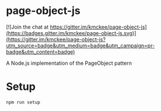 # page-object-js

[![Join the chat at https://gitter.im/kmckee/page-object-js](https://badges.gitter.im/kmckee/page-object-js.svg)](https://gitter.im/kmckee/page-object-js?utm_source=badge&utm_medium=badge&utm_campaign=pr-badge&utm_content=badge)

A Node.js implementation of the PageObject pattern


# Setup

```
npm run setup
```
